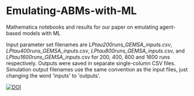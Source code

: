 # Emulating-ABMs-with-ML
Mathematica notebooks and results for our paper on emulating agent-based models with ML

Input parameter set filenames are  _LPtau200runs_GEMSA_inputs.csv_, _LPtau400runs_GEMSA_inputs.csv_, _LPtau800runs_GEMSA_inputs_.csv, and _LPtau1600runs_GEMSA_inputs_.csv for 200, 400, 800 and 1600 runs respectively.  Outputs were saved in separate single-column CSV files.  Simulation output filenames use the same convention as the input files, just changing the word 'inputs' to 'outputs'.

<a href="https://zenodo.org/badge/latestdoi/209071012"><img src="https://zenodo.org/badge/209071012.svg" alt="DOI"></a>
